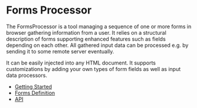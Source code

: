 # Forms Processor

The FormsProcessor is a tool managing a sequence of one or more forms in browser gathering information from a user. It relies on a structural description of forms supporting enhanced features such as fields depending on each other. All gathered input data can be processed e.g. by sending it to some remote server eventually.

It can be easily injected into any HTML document. It supports customizations by adding your own types of form fields as well as input data processors.

* [Getting Started](quickstart.md)
* [Forms Definition](definition/README.md)
* [API](api.md)
